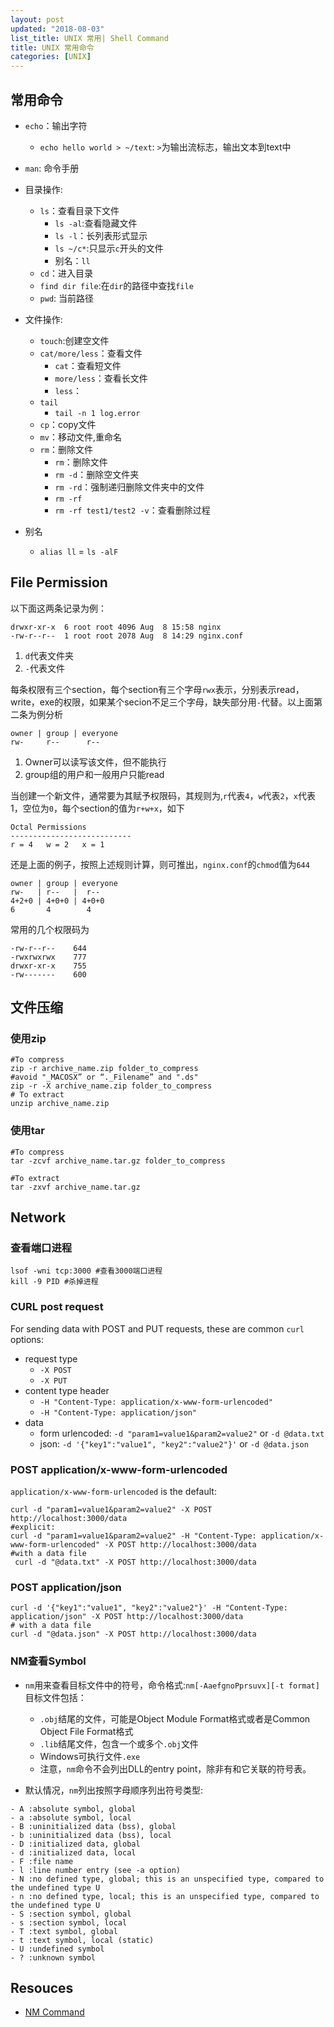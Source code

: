 ```yaml
---
layout: post
updated: "2018-08-03"
list_title: UNIX 常用| Shell Command
title: UNIX 常用命令
categories: [UNIX]
---
```


## 常用命令

- `echo`：输出字符
	- `echo hello world > ~/text`: `>`为输出流标志，输出文本到text中
- `man`: 命令手册
- 目录操作:	
	- `ls`：查看目录下文件
		- `ls -al`:查看隐藏文件
		- `ls -l`：长列表形式显示
		- `ls ~/c*`:只显示`c`开头的文件
		- 别名：`ll`
	- `cd`：进入目录
	- `find dir file`:在`dir`的路径中查找`file`
	- `pwd`: 当前路径

- 文件操作:
	- `touch`:创建空文件
	- `cat/more/less`：查看文件
		- `cat`：查看短文件
		- `more/less`：查看长文件
		- `less`：
	- `tail`
		- `tail -n 1 log.error`
	- `cp`：copy文件
	- `mv`：移动文件,重命名
	- `rm`：删除文件
		- `rm`：删除文件
		- `rm -d`：删除空文件夹
		- `rm -rd`：强制递归删除文件夹中的文件
		- `rm -rf`
		- `rm -rf test1/test2 -v`：查看删除过程
- 别名
	- `alias ll` = `ls -alF`  

## File Permission

以下面这两条记录为例：

```shell
drwxr-xr-x  6 root root 4096 Aug  8 15:58 nginx
-rw-r--r--  1 root root 2078 Aug  8 14:29 nginx.conf
```

1. `d`代表文件夹
2. `-`代表文件

每条权限有三个section，每个section有三个字母`rwx`表示，分别表示read，write，exe的权限，如果某个secion不足三个字母，缺失部分用`-`代替。以上面第二条为例分析

```shell
owner | group | everyone
rw-     r--      r--
```

1. Owner可以读写该文件，但不能执行
2. group组的用户和一般用户只能read

当创建一个新文件，通常要为其赋予权限码，其规则为,`r`代表`4`，`w`代表`2`，`x`代表1，空位为`0`，每个section的值为`r+w+x`，如下

```shell
Octal Permissions
---------------------------
r = 4 	w = 2 	x = 1
```

还是上面的例子，按照上述规则计算，则可推出，`nginx.conf`的`chmod`值为`644`

```shell
owner | group | everyone
rw-   | r--   |  r--
4+2+0 | 4+0+0 | 4+0+0
6       4        4
```

常用的几个权限码为

```shell
-rw-r--r--    644
-rwxrwxrwx    777
drwxr-xr-x    755
-rw-------    600
```

## 文件压缩

### 使用zip

```shell
#To compress
zip -r archive_name.zip folder_to_compress
#avoid "_MACOSX” or “._Filename” and ".ds"
zip -r -X archive_name.zip folder_to_compress
# To extract
unzip archive_name.zip
```

### 使用tar

```shell
#To compress
tar -zcvf archive_name.tar.gz folder_to_compress

#To extract
tar -zxvf archive_name.tar.gz
```

## Network

### 查看端口进程

```shell
lsof -wni tcp:3000 #查看3000端口进程
kill -9 PID #杀掉进程
```

### CURL post request

For sending data with POST and PUT requests, these are common `curl` options:
- request type
	- `-X POST`
	- `-X PUT`
- content type header
	- `-H "Content-Type: application/x-www-form-urlencoded"`
	- `-H "Content-Type: application/json"`
- data
	- form urlencoded: `-d "param1=value1&param2=value2"` or `-d @data.txt`
	- json: `-d '{"key1":"value1", "key2":"value2"}'` or `-d @data.json`
  
### POST application/x-www-form-urlencoded

`application/x-www-form-urlencoded` is the default:

```shell
curl -d "param1=value1&param2=value2" -X POST http://localhost:3000/data
#explicit:
curl -d "param1=value1&param2=value2" -H "Content-Type: application/x-www-form-urlencoded" -X POST http://localhost:3000/data
#with a data file
 curl -d "@data.txt" -X POST http://localhost:3000/data
```
### POST application/json

```shell
curl -d '{"key1":"value1", "key2":"value2"}' -H "Content-Type: application/json" -X POST http://localhost:3000/data
# with a data file
curl -d "@data.json" -X POST http://localhost:3000/data
```


### NM查看Symbol

- `nm`用来查看目标文件中的符号，命令格式:`nm[-AaefgnoPprsuvx][-t format]`目标文件包括：
	- `.obj`结尾的文件，可能是Object Module Format格式或者是Common Object File Format格式
	- `.lib`结尾文件，包含一个或多个`.obj`文件
	- Windows可执行文件`.exe`
	- 注意，`nm`命令不会列出DLL的entry point，除非有和它关联的符号表。

- 默认情况，`nm`列出按照字母顺序列出符号类型:

```
- A :absolute symbol, global
- a :absolute symbol, local
- B :uninitialized data (bss), global
- b :uninitialized data (bss), local
- D :initialized data, global
- d :initialized data, local
- F :file name
- l :line number entry (see -a option)
- N :no defined type, global; this is an unspecified type, compared to the undefined type U
- n :no defined type, local; this is an unspecified type, compared to the undefined type U
- S :section symbol, global
- s :section symbol, local
- T :text symbol, global
- t :text symbol, local (static)
- U :undefined symbol
- ? :unknown symbol
```
## Resouces

- [NM Command](https://www.mkssoftware.com/docs/man1/nm.1.asp)